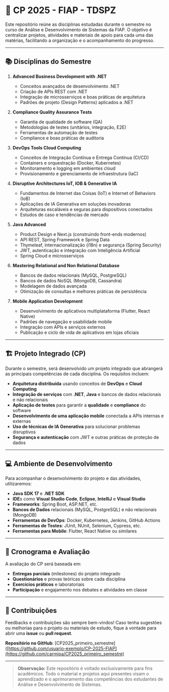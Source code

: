 # 🚀 CP 2025 - FIAP - TDSPZ

Este repositório reúne as disciplinas estudadas durante o semestre no curso de Análise e Desenvolvimento de Sistemas da FIAP. O objetivo é centralizar projetos, atividades e materiais de apoio para cada uma das matérias, facilitando a organização e o acompanhamento do progresso.

---

## 📚 Disciplinas do Semestre

1. **Advanced Business Development with .NET**  
   - Conceitos avançados de desenvolvimento .NET  
   - Criação de APIs REST com .NET  
   - Integração de microsserviços e boas práticas de arquitetura  
   - Padrões de projeto (Design Patterns) aplicados a .NET  

2. **Compliance Quality Assurance Tests**  
   - Garantia de qualidade de software (QA)  
   - Metodologias de testes (unitários, integração, E2E)  
   - Ferramentas de automação de testes  
   - Compliance e boas práticas de auditoria  

3. **DevOps Tools Cloud Computing**  
   - Conceitos de Integração Contínua e Entrega Contínua (CI/CD)  
   - Containers e orquestração (Docker, Kubernetes)  
   - Monitoramento e logging em ambientes cloud  
   - Provisionamento e gerenciamento de infraestrutura (IaC)  

4. **Disruptive Architectures IoT, IOB & Generative IA**  
   - Fundamentos de Internet das Coisas (IoT) e Internet of Behaviors (IoB)  
   - Aplicações de IA Generativa em soluções inovadoras  
   - Arquiteturas escaláveis e seguras para dispositivos conectados  
   - Estudos de caso e tendências de mercado  

5. **Java Advanced**  
   - Product Design e Next.js (construindo front-ends modernos)  
   - API REST, Spring Framework e Spring Data  
   - Thymeleaf, internacionalização (i18n) e segurança (Spring Security)  
   - JWT, autenticação e integração com Inteligência Artificial  
   - Spring Cloud e microsserviços  

6. **Mastering Relational and Non Relational Database**  
   - Bancos de dados relacionais (MySQL, PostgreSQL)  
   - Bancos de dados NoSQL (MongoDB, Cassandra)  
   - Modelagem de dados avançada  
   - Otimização de consultas e melhores práticas de persistência  

7. **Mobile Application Development**  
   - Desenvolvimento de aplicativos multiplataforma (Flutter, React Native)  
   - Padrões de navegação e usabilidade mobile  
   - Integração com APIs e serviços externos  
   - Publicação e ciclo de vida de aplicativos em lojas oficiais  

---

## 🏗️ Projeto Integrado (CP)

Durante o semestre, será desenvolvido um projeto integrado que abrangerá as principais competências de cada disciplina. Os requisitos incluem:

- **Arquitetura distribuída** usando conceitos de **DevOps** e **Cloud Computing**  
- **Integração de serviços** com **.NET**, **Java** e bancos de dados relacionais e não relacionais  
- **Aplicação de testes** para garantir a **qualidade** e **compliance** do software  
- **Desenvolvimento de uma aplicação mobile** conectada a APIs internas e externas  
- **Uso de técnicas de IA Generativa** para solucionar problemas disruptivos  
- **Segurança e autenticação** com JWT e outras práticas de proteção de dados  

---

## 💻 Ambiente de Desenvolvimento

Para acompanhar o desenvolvimento do projeto e das atividades, utilizaremos:

- **Java SDK 17** e **.NET SDK**  
- **IDE**s como **Visual Studio Code**, **Eclipse**, **IntelliJ** e **Visual Studio**  
- **Frameworks**: Spring Boot, ASP.NET, etc.  
- **Bancos de Dados** relacionais (MySQL, PostgreSQL) e não relacionais (MongoDB)  
- **Ferramentas de DevOps**: Docker, Kubernetes, Jenkins, GitHub Actions  
- **Ferramentas de Testes**: JUnit, NUnit, Selenium, Cypress, etc.  
- **Ferramentas para Mobile**: Flutter, React Native ou similares  

---

## 📅 Cronograma e Avaliação

A avaliação do CP será baseada em:

- **Entregas parciais** (milestones) do projeto integrado  
- **Questionários** e provas teóricas sobre cada disciplina  
- **Exercícios práticos** e laboratoriais  
- **Participação** e engajamento nos debates e atividades em classe  

---

## 🤝 Contribuições

Feedbacks e contribuições são sempre bem-vindos! Caso tenha sugestões ou melhorias para o projeto ou materiais de estudo, fique à vontade para abrir uma **issue** ou **pull request**.

**Repositório no GitHub**: [CP2025_primeiro_semestre]([https://github.com/usuario-exemplo/CP-2025-FIAP](https://github.com/carmipa/CP2025_primeiro_semestre)

---

> **Observação:** Este repositório é voltado exclusivamente para fins acadêmicos. Todo o material e projetos aqui presentes visam o aprendizado e o aprimoramento das competências dos estudantes de Análise e Desenvolvimento de Sistemas.
